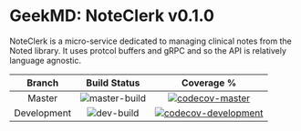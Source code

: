 # GeekMD: NoteClerk v0.1.0
NoteClerk is a micro-service dedicated to managing clinical notes from the Noted library. It uses protcol buffers and 
gRPC and so the API is relatively language agnostic.

|Branch|Build Status|Coverage %|
|:---:|:---:|:---:|
|Master|![master-build](https://travis-ci.org/geekmdio/noteclerk.svg?branch=master)| [![codecov-master](https://codecov.io/gh/geekmdio/noteclerk/branch/master/graph/badge.svg)](https://codecov.io/gh/geekmdio/noteclerk) |
|Development|![dev-build](https://travis-ci.org/geekmdio/noteclerk.svg?branch=development)| [![codecov-development](https://codecov.io/gh/geekmdio/noteclerk/branch/development/graph/badge.svg)](https://codecov.io/gh/geekmdio/noteclerk)  |
